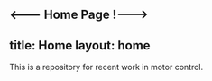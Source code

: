 <--- Home Page !--->
---
title: Home
layout: home
---

<html lang="en">
  <head>
    <title> Brainy Control </title>
    <style type="text/css"> 
      html,
      body,
      #info box{
        width:100%
      }
    </style>
  
  </head>
  <body>
    <p>This is a repository for recent work in motor control.</p>
  </body>
</html>
  
